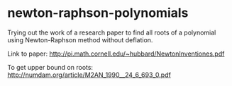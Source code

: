 # newton-raphson-polynomials
Trying out the work of a research paper to find all roots of a polynomial using Newton-Raphson method without deflation.

Link to paper: http://pi.math.cornell.edu/~hubbard/NewtonInventiones.pdf


To get upper bound on roots: http://numdam.org/article/M2AN_1990__24_6_693_0.pdf
